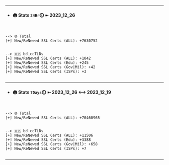 

---
- #### 🖨️ **Stats** `24Hr`⏲️ ➼ 2023_12_26
```console


--> 🌐 Total
[+] New/ReNewed SSL Certs (ALL): +7630752


--> 🇧🇩 bd_ccTLDs
[+] New/ReNewed SSL Certs (ALL): +1042
[+] New/ReNewed SSL Certs (Edu): +245
[+] New/ReNewed SSL Certs (Gov|Mil): +42
[+] New/ReNewed SSL Certs (ISPs): +3


```

---
- #### 🖨️ **Stats** `7Days`⏲️ ➼ 2023_12_26 <--> 2023_12_19
```console


--> 🌐 Total
[+] New/ReNewed SSL Certs (ALL): +70460965


--> 🇧🇩 bd_ccTLDs
[+] New/ReNewed SSL Certs (ALL): +11506
[+] New/ReNewed SSL Certs (Edu): +3388
[+] New/ReNewed SSL Certs (Gov|Mil): +658
[+] New/ReNewed SSL Certs (ISPs): +7


```

---


